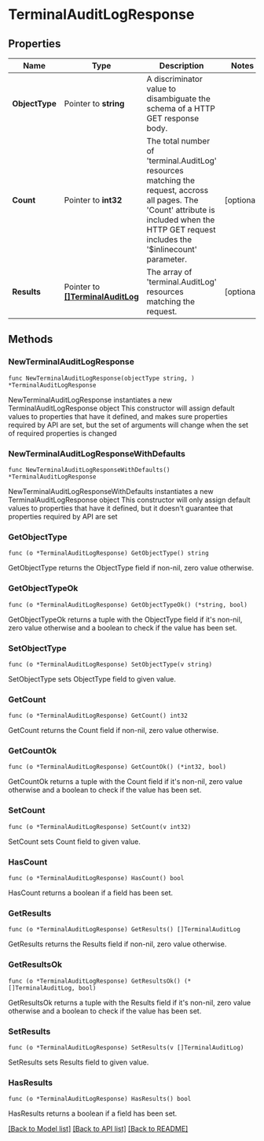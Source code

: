 # TerminalAuditLogResponse

## Properties

Name | Type | Description | Notes
------------ | ------------- | ------------- | -------------
**ObjectType** | Pointer to **string** | A discriminator value to disambiguate the schema of a HTTP GET response body. | 
**Count** | Pointer to **int32** | The total number of &#39;terminal.AuditLog&#39; resources matching the request, accross all pages. The &#39;Count&#39; attribute is included when the HTTP GET request includes the &#39;$inlinecount&#39; parameter. | [optional] 
**Results** | Pointer to [**[]TerminalAuditLog**](terminal.AuditLog.md) | The array of &#39;terminal.AuditLog&#39; resources matching the request. | [optional] 

## Methods

### NewTerminalAuditLogResponse

`func NewTerminalAuditLogResponse(objectType string, ) *TerminalAuditLogResponse`

NewTerminalAuditLogResponse instantiates a new TerminalAuditLogResponse object
This constructor will assign default values to properties that have it defined,
and makes sure properties required by API are set, but the set of arguments
will change when the set of required properties is changed

### NewTerminalAuditLogResponseWithDefaults

`func NewTerminalAuditLogResponseWithDefaults() *TerminalAuditLogResponse`

NewTerminalAuditLogResponseWithDefaults instantiates a new TerminalAuditLogResponse object
This constructor will only assign default values to properties that have it defined,
but it doesn't guarantee that properties required by API are set

### GetObjectType

`func (o *TerminalAuditLogResponse) GetObjectType() string`

GetObjectType returns the ObjectType field if non-nil, zero value otherwise.

### GetObjectTypeOk

`func (o *TerminalAuditLogResponse) GetObjectTypeOk() (*string, bool)`

GetObjectTypeOk returns a tuple with the ObjectType field if it's non-nil, zero value otherwise
and a boolean to check if the value has been set.

### SetObjectType

`func (o *TerminalAuditLogResponse) SetObjectType(v string)`

SetObjectType sets ObjectType field to given value.


### GetCount

`func (o *TerminalAuditLogResponse) GetCount() int32`

GetCount returns the Count field if non-nil, zero value otherwise.

### GetCountOk

`func (o *TerminalAuditLogResponse) GetCountOk() (*int32, bool)`

GetCountOk returns a tuple with the Count field if it's non-nil, zero value otherwise
and a boolean to check if the value has been set.

### SetCount

`func (o *TerminalAuditLogResponse) SetCount(v int32)`

SetCount sets Count field to given value.

### HasCount

`func (o *TerminalAuditLogResponse) HasCount() bool`

HasCount returns a boolean if a field has been set.

### GetResults

`func (o *TerminalAuditLogResponse) GetResults() []TerminalAuditLog`

GetResults returns the Results field if non-nil, zero value otherwise.

### GetResultsOk

`func (o *TerminalAuditLogResponse) GetResultsOk() (*[]TerminalAuditLog, bool)`

GetResultsOk returns a tuple with the Results field if it's non-nil, zero value otherwise
and a boolean to check if the value has been set.

### SetResults

`func (o *TerminalAuditLogResponse) SetResults(v []TerminalAuditLog)`

SetResults sets Results field to given value.

### HasResults

`func (o *TerminalAuditLogResponse) HasResults() bool`

HasResults returns a boolean if a field has been set.


[[Back to Model list]](../README.md#documentation-for-models) [[Back to API list]](../README.md#documentation-for-api-endpoints) [[Back to README]](../README.md)


